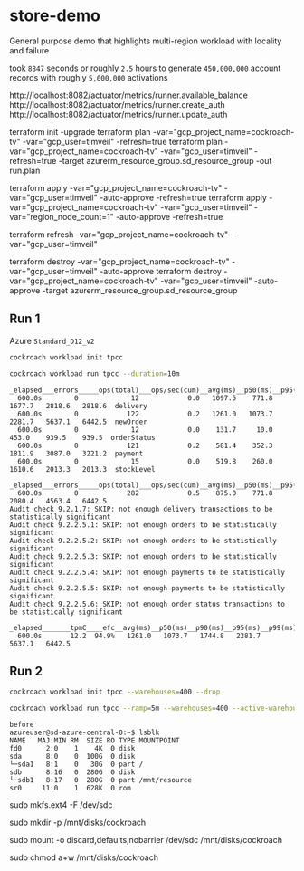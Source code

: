 # store-demo
General purpose demo that highlights multi-region workload with locality and failure

took `8847` seconds or roughly `2.5` hours to generate `450,000,000` account records with roughly `5,000,000` activations


http://localhost:8082/actuator/metrics/runner.available_balance
http://localhost:8082/actuator/metrics/runner.create_auth
http://localhost:8082/actuator/metrics/runner.update_auth



terraform init -upgrade
terraform plan -var="gcp_project_name=cockroach-tv" -var="gcp_user=timveil" -refresh=true
terraform plan -var="gcp_project_name=cockroach-tv" -var="gcp_user=timveil" -refresh=true -target azurerm_resource_group.sd_resource_group -out run.plan

terraform apply -var="gcp_project_name=cockroach-tv" -var="gcp_user=timveil" -auto-approve -refresh=true
terraform apply -var="gcp_project_name=cockroach-tv" -var="gcp_user=timveil" -var="region_node_count=1" -auto-approve -refresh=true

terraform refresh -var="gcp_project_name=cockroach-tv" -var="gcp_user=timveil"

terraform destroy -var="gcp_project_name=cockroach-tv" -var="gcp_user=timveil" -auto-approve
terraform destroy -var="gcp_project_name=cockroach-tv" -var="gcp_user=timveil" -auto-approve -target azurerm_resource_group.sd_resource_group


## Run 1
Azure `Standard_D12_v2`

```bash
cockroach workload init tpcc
```

```bash
cockroach workload run tpcc --duration=10m
```
```
_elapsed___errors_____ops(total)___ops/sec(cum)__avg(ms)__p50(ms)__p95(ms)__p99(ms)_pMax(ms)__total
  600.0s        0             12            0.0   1097.5    771.8   1677.7   2818.6   2818.6  delivery
  600.0s        0            122            0.2   1261.0   1073.7   2281.7   5637.1   6442.5  newOrder
  600.0s        0             12            0.0    131.7     10.0    453.0    939.5    939.5  orderStatus
  600.0s        0            121            0.2    581.4    352.3   1811.9   3087.0   3221.2  payment
  600.0s        0             15            0.0    519.8    260.0   1610.6   2013.3   2013.3  stockLevel

_elapsed___errors_____ops(total)___ops/sec(cum)__avg(ms)__p50(ms)__p95(ms)__p99(ms)_pMax(ms)__result
  600.0s        0            282            0.5    875.0    771.8   2080.4   4563.4   6442.5
Audit check 9.2.1.7: SKIP: not enough delivery transactions to be statistically significant
Audit check 9.2.2.5.1: SKIP: not enough orders to be statistically significant
Audit check 9.2.2.5.2: SKIP: not enough orders to be statistically significant
Audit check 9.2.2.5.3: SKIP: not enough orders to be statistically significant
Audit check 9.2.2.5.4: SKIP: not enough payments to be statistically significant
Audit check 9.2.2.5.5: SKIP: not enough payments to be statistically significant
Audit check 9.2.2.5.6: SKIP: not enough order status transactions to be statistically significant

_elapsed_______tpmC____efc__avg(ms)__p50(ms)__p90(ms)__p95(ms)__p99(ms)_pMax(ms)
  600.0s       12.2  94.9%   1261.0   1073.7   1744.8   2281.7   5637.1   6442.5
```

## Run 2

```bash
cockroach workload init tpcc --warehouses=400 --drop
```

```bash
cockroach workload run tpcc --ramp=5m --warehouses=400 --active-warehouses=400 --duration=15m --split --scatter
```

``` 
before 
azureuser@sd-azure-central-0:~$ lsblk
NAME   MAJ:MIN RM  SIZE RO TYPE MOUNTPOINT
fd0      2:0    1    4K  0 disk
sda      8:0    0  100G  0 disk
└─sda1   8:1    0   30G  0 part /
sdb      8:16   0  280G  0 disk
└─sdb1   8:17   0  280G  0 part /mnt/resource
sr0     11:0    1  628K  0 rom
```



sudo mkfs.ext4 -F /dev/sdc

sudo mkdir -p /mnt/disks/cockroach

sudo mount -o discard,defaults,nobarrier /dev/sdc /mnt/disks/cockroach

sudo chmod a+w /mnt/disks/cockroach